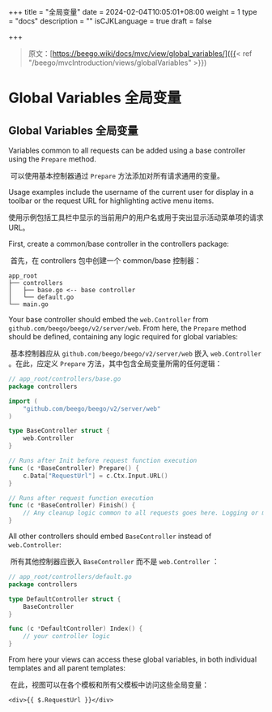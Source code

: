 +++
title = "全局变量"
date = 2024-02-04T10:05:01+08:00
weight = 1
type = "docs"
description = ""
isCJKLanguage = true
draft = false

+++

> 原文：[https://beego.wiki/docs/mvc/view/global_variables/]({{< ref "/beego/mvcIntroduction/views/globalVariables" >}})

# Global Variables 全局变量



## Global Variables 全局变量

Variables common to all requests can be added using a base controller using the `Prepare` method.

​	可以使用基本控制器通过 `Prepare` 方法添加对所有请求通用的变量。

Usage examples include the username of the current user for display in a toolbar or the request URL for highlighting active menu items.

​	使用示例包括工具栏中显示的当前用户的用户名或用于突出显示活动菜单项的请求 URL。

First, create a common/base controller in the controllers package:

​	首先，在 controllers 包中创建一个 common/base 控制器：

```
app_root
├── controllers
│   ├── base.go <-- base controller
│   └── default.go
└── main.go
```

Your base controller should embed the `web.Controller` from `github.com/beego/beego/v2/server/web`. From here, the `Prepare` method should be defined, containing any logic required for global variables:

​	基本控制器应从 `github.com/beego/beego/v2/server/web` 嵌入 `web.Controller` 。在此，应定义 `Prepare` 方法，其中包含全局变量所需的任何逻辑：

```go
// app_root/controllers/base.go
package controllers

import (
	"github.com/beego/beego/v2/server/web"
)

type BaseController struct {
	web.Controller
}

// Runs after Init before request function execution
func (c *BaseController) Prepare() {
	c.Data["RequestUrl"] = c.Ctx.Input.URL()
}

// Runs after request function execution
func (c *BaseController) Finish() {
	// Any cleanup logic common to all requests goes here. Logging or metrics, for example.
}
```

All other controllers should embed `BaseController` instead of `web.Controller`:

​	所有其他控制器应嵌入 `BaseController` 而不是 `web.Controller` ：

```go
// app_root/controllers/default.go
package controllers

type DefaultController struct {
	BaseController
}

func (c *DefaultController) Index() {
	// your controller logic
}
```

From here your views can access these global variables, in both individual templates and all parent templates:

​	在此，视图可以在各个模板和所有父模板中访问这些全局变量：

```gotemplate
<div>{{ $.RequestUrl }}</div>
```
